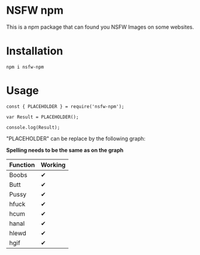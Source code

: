 # NSFW npm

This is a npm package that can found you NSFW Images on some websites.

# Installation

`npm i nsfw-npm`

# Usage

```
const { PLACEHOLDER } = require('nsfw-npm');

var Result = PLACEHOLDER();

console.log(Result);
```

"PLACEHOLDER" can be replace by the following graph:

**Spelling needs to be the same as on the graph**

|Function | Working |
|---------|---------|
| Boobs   | ✔      | 
| Butt    | ✔      |
| Pussy   | ✔      |
| hfuck   | ✔      |
| hcum    | ✔      |
| hanal   | ✔      |
| hlewd   | ✔      | 
| hgif    | ✔      |
